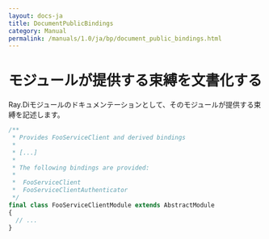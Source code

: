 ```yaml
---
layout: docs-ja
title: DocumentPublicBindings
category: Manual
permalink: /manuals/1.0/ja/bp/document_public_bindings.html
---
```

# モジュールが提供する束縛を文書化する

Ray.Diモジュールのドキュメンテーションとして、そのモジュールが提供する束縛を記述します。

```php
/**
 * Provides FooServiceClient and derived bindings
 *
 * [...]
 *
 * The following bindings are provided:
 *
 *  FooServiceClient
 *  FooServiceClientAuthenticator
 */
final class FooServiceClientModule extends AbstractModule
{
  // ...
}
```


